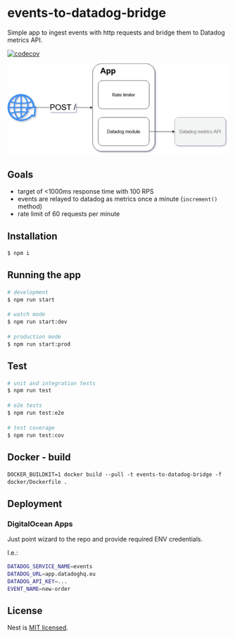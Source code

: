 # events-to-datadog-bridge
Simple app to ingest events with http requests and bridge them to Datadog metrics API.

[![codecov](https://codecov.io/gh/dkhorev/events-to-datadog-bridge/branch/main/graph/badge.svg?token=4F0LJGL8HG)](https://codecov.io/gh/dkhorev/events-to-datadog-bridge)

![schema](docs/events-to-datadog-bridge.drawio.png)


## Goals
- target of <1000ms response time with 100 RPS
- events are relayed to datadog as metrics once a minute (`increment()` method)
- rate limit of 60 requests per minute

## Installation

```bash
$ npm i
```

## Running the app

```bash
# development
$ npm run start

# watch mode
$ npm run start:dev

# production mode
$ npm run start:prod
```

## Test

```bash
# unit and integration tests
$ npm run test

# e2e tests
$ npm run test:e2e

# test coverage
$ npm run test:cov
```

## Docker - build

`DOCKER_BUILDKIT=1 docker build --pull -t events-to-datadog-bridge -f docker/Dockerfile .`

## Deployment

### DigitalOcean Apps

Just point wizard to the repo and provide required ENV credentials.

I.e.:
```bash
DATADOG_SERVICE_NAME=events
DATADOG_URL=app.datadoghq.eu
DATADOG_API_KEY=...
EVENT_NAME=new-order
```

## License

Nest is [MIT licensed](LICENSE).

